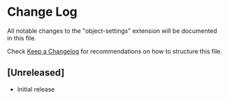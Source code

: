 # Change Log

All notable changes to the "object-settings" extension will be documented in this file.

Check [Keep a Changelog](http://keepachangelog.com/) for recommendations on how to structure this file.

## [Unreleased]

- Initial release